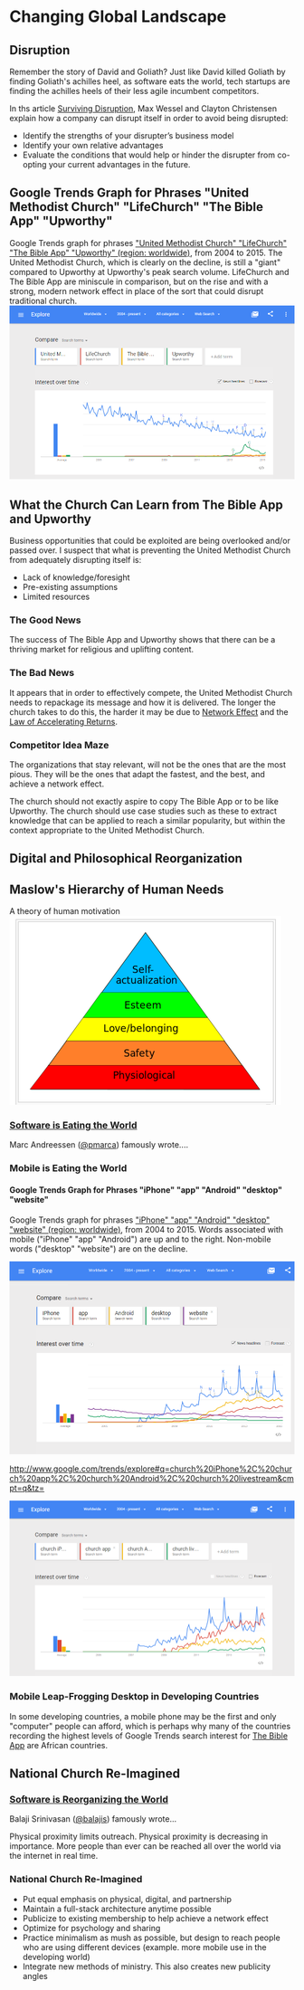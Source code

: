# Changing Global Landscape

## Disruption
Remember the story of David and Goliath? Just like David killed Goliath by finding Goliath's achilles heel, as software eats the world, tech startups are finding the achilles heels of their less agile incumbent competitors. 

In ths article [Surviving Disruption](https://hbr.org/2012/12/surviving-disruption), Max Wessel and Clayton Christensen explain how a company can disrupt itself in order to avoid being disrupted:

* Identify the strengths of your disrupter’s business model
* Identify your own relative advantages
* Evaluate the conditions that would help or hinder the disrupter from co-opting your current advantages in the future.

## Google Trends Graph for Phrases "United Methodist Church" "LifeChurch" "The Bible App" "Upworthy"

Google Trends graph for phrases ["United Methodist Church" "LifeChurch" "The Bible App" "Upworthy" (region: worldwide)](http://www.google.com/trends/explore#q=United%20Methodist%20Church%2C%20LifeChurch%2C%20The%20Bible%20App%2C%20Upworthy&cmpt=q&tz=), from 2004 to 2015. The United Methodist Church, which is clearly on the decline, is still a "giant" compared to Upworthy at Upworthy's peak search volume. LifeChurch and The Bible App are miniscule in comparison, but on the rise and with a strong, modern network effect in place of the sort that could disrupt traditional church. 
![](google-maps-and-trends/google-trends-united-methodist-church-lifechurch-the-bible-app-upworthy.png)
## What the Church Can Learn from The Bible App and Upworthy 

Business opportunities that could be exploited are being overlooked and/or passed over. I suspect that what is preventing the United Methodist Church from adequately disrupting itself is: 

* Lack of knowledge/foresight
* Pre-existing assumptions
* Limited resources

### The Good News

The success of The Bible App and Upworthy shows that there can be a thriving market for religious and uplifting content. 

### The Bad News

It appears that in order to effectively compete, the United Methodist Church needs to repackage its message and how it is delivered. The longer the church takes to do this, the harder it may be due to [Network Effect](http://en.wikipedia.org/wiki/Network_effect) and the [Law of Accelerating Returns](http://en.wikipedia.org/wiki/Accelerating_change). 

### Competitor Idea Maze

The organizations that stay relevant, will not be the ones that are the most pious. They will be the ones that adapt the fastest, and the best, and achieve a network effect. 

The church should not exactly aspire to copy The Bible App or to be like Upworthy. The church should use case studies such as these to extract knowledge that can be applied to reach a similar popularity, but within the context appropriate to the United Methodist Church. 



## Digital and Philosophical Reorganization

## Maslow's Hierarchy of Human Needs
A theory of human motivation
![](changing-global-landscape/maslows-hierarchy-of-human-needs.png)

### [Software is Eating the World](http://online.wsj.com/article/SB10001424053111903480904576512250915629460.html)

Marc Andreessen ([@pmarca](https://twitter.com/pmarca)) famously wrote.... 

### Mobile is Eating the World

#### Google Trends Graph for Phrases "iPhone" "app" "Android" "desktop" "website"

Google Trends graph for phrases ["iPhone" "app" "Android" "desktop" "website" (region: worldwide)](http://www.google.com/trends/explore#q=iPhone%2C%20app%2C%20Android%2C%20desktop%2C%20website&cmpt=q&tz=), from 2004 to 2015. Words associated with mobile ("iPhone" "app" "Android") are up and to the right. Non-mobile words ("desktop" "website") are on the decline.

![](google-maps-and-trends/google-trends-iphone-app-android-desktop-website.png)

http://www.google.com/trends/explore#q=church%20iPhone%2C%20church%20app%2C%20church%20Android%2C%20church%20livestream&cmpt=q&tz=

![](google-maps-and-trends/google-trends-church-iphone-church-app-church-android-church-livestream.png)

### Mobile Leap-Frogging Desktop in Developing Countries 

 In some developing countries, a mobile phone may be the first and only "computer" people can afford, which is perhaps why many of the countries recording the highest levels of Google Trends search interest for [The Bible App](the_bible_app_case_study.md) are African countries. 
 
## National Church Re-Imagined

### [Software is Reorganizing the World](http://www.wired.com/2013/11/software-is-reorganizing-the-world-and-cloud-formations-could-lead-to-physical-nations)

Balaji Srinivasan ([@balajis](https://twitter.com/balajis)) famously wrote... 

Physical proximity limits outreach. Physical proximity is decreasing in importance. More people than ever can be reached all over the world via the internet in real time.  

### National Church Re-Imagined
* Put equal emphasis on physical, digital, and partnership
* Maintain a full-stack architecture anytime possible
* Publicize to existing membership to help achieve a network effect
* Optimize for psychology and sharing
* Practice minimalism as mush as possible, but design to reach people who are using different devices (example. more mobile use in the developing world)
* Integrate new methods of ministry. This also creates new publicity angles
